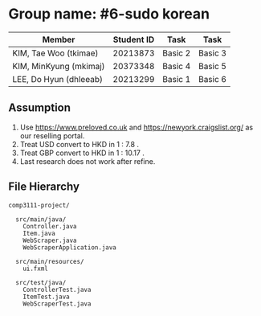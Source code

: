 # Group name: #6-sudo korean

|  Member | Student ID | Task | Task |
|----|----|----|----|
| KIM, Tae Woo (tkimae) | 20213873  | Basic 2 | Basic 3 |
| KIM, MinKyung (mkimaj) | 20373348 | Basic 4 | Basic 5 |
| LEE, Do Hyun (dhleeab) | 20213299 | Basic 1 | Basic 6 |


## Assumption

1. Use https://www.preloved.co.uk and https://newyork.craigslist.org/ as our reselling portal.
2. Treat USD convert to HKD in 1 : 7.8 .
3. Treat GBP convert to HKD in 1 : 10.17 .
4. Last research does not work after refine.

## File Hierarchy

~~~
comp3111-project/
  
  src/main/java/
    Controller.java
    Item.java
    WebScraper.java
    WebScraperApplication.java
    
  src/main/resources/
    ui.fxml
   
  src/test/java/
    ControllerTest.java
    ItemTest.java
    WebScraperTest.java
~~~
